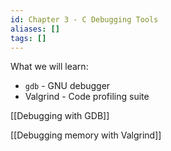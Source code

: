 ```yaml
---
id: Chapter 3 - C Debugging Tools
aliases: []
tags: []
---
```


What we will learn:

- `gdb` - GNU debugger
- Valgrind - Code profiling suite

[[Debugging with GDB]]

[[Debugging memory with Valgrind]]
